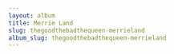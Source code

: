 ```yaml
---
layout: album
title: Merrie Land
slug: thegoodthebadthequeen-merrieland
album_slug: thegoodthebadthequeen-merrieland
---
```

